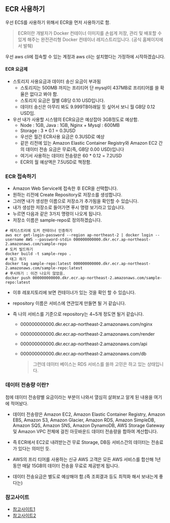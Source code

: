 ## ECR 사용하기

우선 ECS를 사용하기 위해서 ECR을 먼저 사용하기로 함.

> ECR이란 개발자가 Docker 컨테이너 이미지를 손쉽게 저장, 관리 및 배포할 수 있게 해주는 완전관리형 Docker 컨테이너 레지스트리입니다. (공식 홈페이지에서 발췌)

우선 aws cli에 접속할 수 있는 계정과 aws cli는 설치했다는 가정하에 시작하겠습니다.

#### ECR 요금제

- 스토리지 사용요금과 데이터 송신 요금이 부과됨
  - 스토리지는 500MB 까지는 프리티어 단 mysql이 437MB로 프리티어를 쓸 확율은 없다고 봐야 함.
  - 스토리지 요금은 월별 GB당 0.10 USD입니다.
  - 데이터 송신은 아무리 봐도 9.999TB아래일 듯 싶어서 보니 월 GB당 0.12 USD임.
- 우선 내가 사용할 시스템의 ECR요금은 예상잡아 3GB정도로 예상함.
  - Node : 1GB, Java : 1GB, Nginx + Mysql : 600MB
  - Storage : 3 * 0.1 = 0.3USD
  - 우선은 월간 ECR사용 요금은 0.3USD로 예상
  - 같은 리전에 있는 Amazon Elastic Container Registry와 Amazon EC2 간의 데이터 전송 요금은 무료(즉, GB당 0.00 USD)입니다
  - 여기서 사용하는 데이터 전송량은 60 * 0.12 = 7.2USD
  - ECR의 월 예상액은 7.5USD로 책정함.

### ECR 접속하기

- Amazon Web Service에 접속한 후 ECR을 선택합니다.
- 원하는 리전에 Create Repository로 저장소를 생성합니다.
- 그러면 내가 생성한 이름으로 저장소가 추가됨을 확인할 수 있습니다.
- 내가 생성한 저장소로 들어가면 푸시 명령 보기라고 있습니다.
- 누르면 다음과 같은 3가지 명령이 나오게 됩니다.
- 저장소 이름은 sample-repo로 정의하겠습니다.

```shell
# 레지스트리에 도커 컨테이너 인증하기
aws ecr get-login-password --region ap-northeast-2 | docker login --username AWS --password-stdin 000000000000.dkr.ecr.ap-northeast-2.amazonaws.com/sample-repo
# 도커 빌드하기
docker build -t sample-repo .
# 태그 하기
docker tag sample-repo:latest 000000000000.dkr.ecr.ap-northeast-2.amazonaws.com/sample-repo:latest
# 푸시하기 : 이건 나오지 않았음.
docker push 000000000000.dkr.ecr.ap-northeast-2.amazonaws.com/sample-repo:latest
```

- 이후 레포지토리에 보면 컨테이너가 있는 것을 확인 할 수 있습니다.

- repository 이름은 서비스에 연관있게 만들면 될 거 같습니다.

- 즉 나의 서비스를 기준으로 repository는 4~5개 정도면 될거 같습니다.

  - 000000000000.dkr.ecr.ap-northeast-2.amazonaws.com/nginx

  - 000000000000.dkr.ecr.ap-northeast-2.amazonaws.com/render

  - 000000000000.dkr.ecr.ap-northeast-2.amazonaws.com/api

  - 000000000000.dkr.ecr.ap-northeast-2.amazonaws.com/db

    > 그런데 데이터 베이스는 RDS 서비스를 쓸까 고민은 하고 있는 상태입니다.

### 데이터 전송량 이란?

첨에 데이터 전송량별 요금이라는 부분이 나와서 열심히 살펴보고 알게 된 내용을 여기에 적어놨다.

- 데이터 전송량은 Amazon EC2, Amazon Elastic Container Registry, Amazon EBS, Amazon S3, Amazon Glacier, Amazon RDS, Amazon SimpleDB, Amazon SQS, Amazon SNS, Amazon DynamoDB, AWS Storage Gateway 및 Amazon VPC 전체에 걸친 아웃바운드 데이터 전송량을 합하여 계산합니다.
- 즉 ECR에서 EC2로 내려받는건 무료 Storage, DB등 서비스간의 데이터는 전송료가 있다는 의미인 듯.
- AWS의 프리 티어를 사용하는 신규 AWS 고객은 모든 AWS 서비스를 합산해 1년 동안 매달 15GB의 데이터 전송을 무료로 제공받게 됩니다.

- 데이터 전송요금은 별도로 예상해야 함.(즉 조회결과 등도 최적화 해서 보내는게 좋다는)

### 참고사이트

- [참고사이트1](https://sarc.io/index.php/aws/1326-aws-ecr-docker-push)
- [참고사이트2](https://bluese05.tistory.com/51)